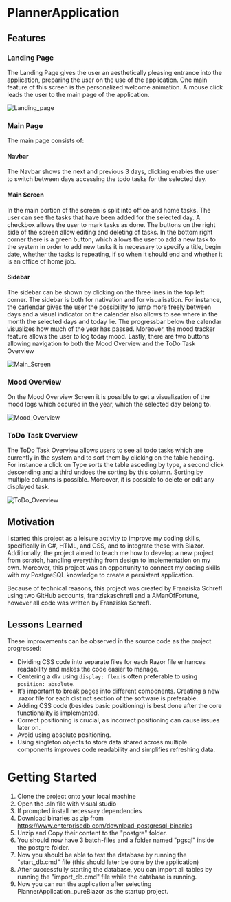 # PlannerApplication

## Features
### Landing Page

The Landing Page gives the user an aesthetically pleasing entrance into the application, preparing the user on the use of the application. 
One main feature of this screen is the personalized welcome animation. A mouse click leads the user to the main page of the application.

![Landing_page](https://github.com/user-attachments/assets/60d7b4a9-c554-497d-beb2-3649d6752c98)

### Main Page

The main page consists of:

#### Navbar

The Navbar shows the next and previous 3 days, clicking enables the user to switch between days accessing the todo tasks for the selected day.

#### Main Screen
In the main portion of the screen is split into office and home tasks. The user can see the tasks that have been added for the selected day. A checkbox allows the user to mark tasks as done. 
The buttons on the right side of the screen allow editing and deleting of tasks. In the bottom right corner there is a green button,
which allows the user to add a new task to the system in order to add new tasks it is necessary to specify a title, begin date, whether the tasks is repeating, if so when it should end and whether it is an office of home job.

#### Sidebar
The sidebar can be shown by clicking on the three lines in the top left corner. The sidebar is both for nativation and for visualisation. For instance, the carlendar gives the user the possibility to jump more freely between days and 
a visual indicator on the calender also allows to see where in the month the selected days and today lie. 
The progressbar below the calendar visualizes how much of the year has passed. Moreover, the mood tracker feature allows the user to log today mood. Lastly, there are two buttons allowing navigation to both the Mood Overview and the ToDo Task Overview

![Main_Screen](https://github.com/user-attachments/assets/190fc84c-4928-4758-9ad7-524ec5df19de)

### Mood Overview

On the Mood Overview Screen it is possible to get a visualization of the mood logs which occured in the year, which the selected day belong to.

![Mood_Overview](https://github.com/user-attachments/assets/7afd762b-409c-49e3-ae92-f2ac4734f38f)

### ToDo Task Overview

The ToDo Task Overview allows users to see all todo tasks which are currently in the system and to sort them by clicking on the table heading. For instance a click on Type sorts the table asceding by type, a second click descending and a third undoes the sorting by this column. Sorting by multiple columns is possible. Moreover, it is possible to delete or edit any displayed task.

![ToDo_Overview](https://github.com/user-attachments/assets/233e198c-deb0-4e0b-9870-df7390211c8c)


## Motivation

I started this project as a leisure activity to improve my coding skills, specifically in C#, HTML, and CSS, 
and to integrate these with Blazor. Additionally, the project aimed to teach me how to develop a new project 
from scratch, handling everything from design to implementation on my own. Moreover, this project was an 
opportunity to connect my coding skills with my PostgreSQL knowledge to create a persistent application.

Because of technical reasons, this project was created by Franziska Schrefl using two GitHub accounts, franziskaschrefl and a AManOfFortune, however all code was written by Franziska Schrefl.

## Lessons Learned
These improvements can be observed in the source code as the project progressed:

- Dividing CSS code into separate files for each Razor file enhances readability and makes the code easier to manage.
- Centering a div using `display: flex` is often preferable to using `position: absolute`.
- It’s important to break pages into different components. Creating a new .razor file for each distinct section of the software is preferable.
- Adding CSS code (besides basic positioning) is best done after the core functionality is implemented.
- Correct positioning is crucial, as incorrect positioning can cause issues later on.
- Avoid using absolute positioning.
- Using singleton objects to store data shared across multiple components improves code readability and simplifies refreshing data.

# Getting Started

1. Clone the project onto your local machine
2. Open the .sln file with visual studio
3. If prompted install necessary dependencies
4. Download binaries as zip from https://www.enterprisedb.com/download-postgresql-binaries
5. Unzip and Copy their content to the "postgre" folder.
6. You should now have 3 batch-files and a folder named "pgsql" inside the postgre folder.
7. Now you should be able to test the database by running the "start_db.cmd" file (this should later be done by the application)
8. After successfully starting the database, you can import all tables by running the "import_db.cmd" file while the database is running.
9. Now you can run the application after selecting PlannerApplication_pureBlazor as the startup project.
